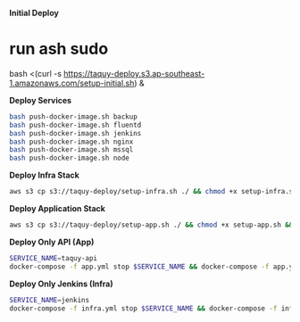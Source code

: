 **Initial Deploy**
# run ash sudo
bash <(curl -s https://taquy-deploy.s3.ap-southeast-1.amazonaws.com/setup-initial.sh) &

**Deploy Services**
```bash
bash push-docker-image.sh backup
bash push-docker-image.sh fluentd
bash push-docker-image.sh jenkins
bash push-docker-image.sh nginx
bash push-docker-image.sh mssql
bash push-docker-image.sh node
```

**Deploy Infra Stack**

```bash
aws s3 cp s3://taquy-deploy/setup-infra.sh ./ && chmod +x setup-infra.sh && bash setup-infra.sh
```


**Deploy Application Stack**
```bash
aws s3 cp s3://taquy-deploy/setup-app.sh ./ && chmod +x setup-app.sh && bash setup-app.sh
```

**Deploy Only API (App)**
```bash
SERVICE_NAME=taquy-api
docker-compose -f app.yml stop $SERVICE_NAME && docker-compose -f app.yml pull $SERVICE_NAME && docker-compose -f app.yml up -d $SERVICE_NAME
```


**Deploy Only Jenkins (Infra)**
```bash
SERVICE_NAME=jenkins
docker-compose -f infra.yml stop $SERVICE_NAME && docker-compose -f infra.yml pull $SERVICE_NAME && docker-compose -f infra.yml up -d $SERVICE_NAME
```